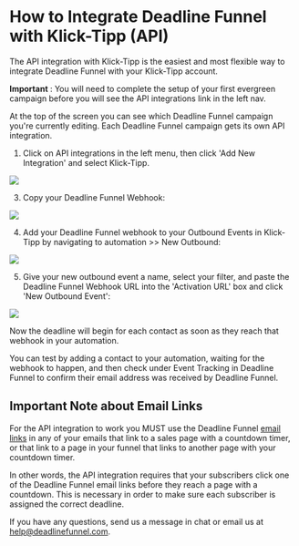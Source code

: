 # How to Integrate Deadline Funnel with Klick-Tipp \(API\)

The API integration with Klick-Tipp is the easiest and most flexible way to integrate Deadline Funnel with your Klick-Tipp account.

**Important** : You will need to complete the setup of your first evergreen campaign before you will see the API integrations link in the left nav.

At the top of the screen you can see which Deadline Funnel campaign you're currently editing. Each Deadline Funnel campaign gets its own API integration.

1. Click on API integrations in the left menu, then click 'Add New Integration' and select Klick-Tipp.

![](https://d33v4339jhl8k0.cloudfront.net/docs/assets/53974d6ce4b0c76107b109d1/images/5b575c100428631d7a8941d6/file-%20HMVU9Qj9Vj.png)

3. Copy your Deadline Funnel Webhook:

![](https://d33v4339jhl8k0.cloudfront.net/docs/assets/53974d6ce4b0c76107b109d1/images/5b575c1c0428631d7a8941d8/file-%20qd9p0qAvW8.png)

4. Add your Deadline Funnel webhook to your Outbound Events in Klick-Tipp by navigating to automation &gt;&gt; New Outbound:

![](https://d33v4339jhl8k0.cloudfront.net/docs/assets/53974d6ce4b0c76107b109d1/images/59975b0c2c7d3a73488c20dc/file-8CMzMKIxoi.png)

5. Give your new outbound event a name, select your filter, and paste the Deadline Funnel Webhook URL into the 'Activation URL' box and click 'New Outbound Event':

![](https://d33v4339jhl8k0.cloudfront.net/docs/assets/53974d6ce4b0c76107b109d1/images/59975bf3042863033a1c1dc2/file-%20opmfVRJdkV.png)

Now the deadline will begin for each contact as soon as they reach that webhook in your automation.

You can test by adding a contact to your automation, waiting for the webhook to happen, and then check under Event Tracking in Deadline Funnel to confirm their email address was received by Deadline Funnel.

## Important Note about Email Links

For the API integration to work you MUST use the Deadline Funnel [email links](http://documentation.deadlinefunnel.com/article/16-expiring-links) in any of your emails that link to a sales page with a countdown timer, or that link to a page in your funnel that links to another page with your countdown timer.

In other words, the API integration requires that your subscribers click one of the Deadline Funnel email links before they reach a page with a countdown. This is necessary in order to make sure each subscriber is assigned the correct deadline.

If you have any questions, send us a message in chat or email us at [help@deadlinefunnel.com](mailto:mailto:help@deadlinefunnel.com).

